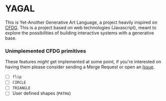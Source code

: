 # YAGAL

This is Yet-Another Generative Art Language, a project heavily inspired on [CFDG](https://www.contextfreeart.org/). 
This is a project based on web technologies (Javascript), meant to explore the possibilities of building interactive systems with a generative base.

### Unimplemented CFDG primitives

These features *might* get implemented at some point, if you're interested on having them please consider sending a Merge Request or open an [Issue](https://gitlab.com/kenkeiras/yagal/issues/new).

 - [ ] `flip`
 - [ ] `CIRCLE`
 - [ ] `TRIANGLE`
 - [ ] User defined shapes (`PATH`s)
